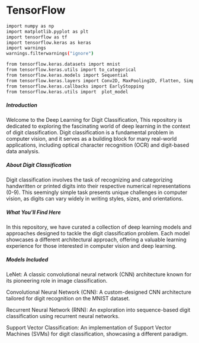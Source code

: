 # TensorFlow

```bash
import numpy as np
import matplotlib.pyplot as plt
import tensorflow as tf
import tensorflow.keras as keras
import warnings
warnings.filterwarnings("ignore")

from tensorflow.keras.datasets import mnist
from tensorflow.keras.utils import to_categorical
from tensorflow.keras.models import Sequential
from tensorflow.keras.layers import Conv2D, MaxPooling2D, Flatten, SimpleRNN, Dense, Dropout
from tensorflow.keras.callbacks import EarlyStopping
from tensorflow.keras.utils import  plot_model
```

##### Introduction

Welcome to the Deep Learning for Digit Classification, This repository is dedicated to exploring the fascinating world of deep learning in the context of digit classification. Digit classification is a fundamental problem in computer vision, and it serves as a building block for many real-world applications, including optical character recognition (OCR) and digit-based data analysis.

##### About Digit Classification

Digit classification involves the task of recognizing and categorizing handwritten or printed digits into their respective numerical representations (0-9). This seemingly simple task presents unique challenges in computer vision, as digits can vary widely in writing styles, sizes, and orientations.

##### What You'll Find Here

In this repository, we have curated a collection of deep learning models and approaches designed to tackle the digit classification problem. Each model showcases a different architectural approach, offering a valuable learning experience for those interested in computer vision and deep learning.

##### Models Included

LeNet: A classic convolutional neural network (CNN) architecture known for its pioneering role in image classification.

Convolutional Neural Network (CNN): A custom-designed CNN architecture tailored for digit recognition on the MNIST dataset.

Recurrent Neural Network (RNN): An exploration into sequence-based digit classification using recurrent neural networks.

Support Vector Classification: An implementation of Support Vector Machines (SVMs) for digit classification, showcasing a different paradigm.
